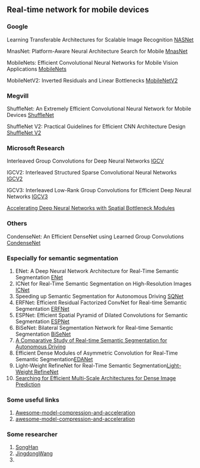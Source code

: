 ## Real-time network  for mobile devices

### Google

Learning Transferable Architectures for Scalable Image Recognition [NASNet](https://arxiv.org/abs/1707.07012)  

MnasNet: Platform-Aware Neural Architecture Search for Mobile [MnasNet](https://arxiv.org/abs/1807.11626 )

MobileNets: Efficient Convolutional Neural Networks for Mobile Vision Applications [MobileNets](https://arxiv.org/abs/1704.04861)

MobileNetV2: Inverted Residuals and Linear Bottlenecks [MobileNetV2](https://arxiv.org/pdf/1801.04381.pdf)

### Megvill

ShuffleNet: An Extremely Efficient Convolutional Neural Network for Mobile Devices [ShuffleNet](https://arxiv.org/abs/1707.01083)

ShuffleNet V2: Practical Guidelines for Efficient CNN Architecture Design [ShuffleNet V2](https://arxiv.org/abs/1807.11164)

### Microsoft Research

Interleaved Group Convolutions for Deep Neural Networks [IGCV](https://arxiv.org/abs/1707.02725)

IGCV2: Interleaved Structured Sparse Convolutional Neural Networks [IGCV2](https://arxiv.org/pdf/1804.06202.pdf)

IGCV3: Interleaved Low-Rank Group Convolutions for Efficient Deep Neural Networks [IGCV3](https://arxiv.org/abs/1806.00178)

[Accelerating Deep Neural Networks with Spatial Bottleneck Modules ](https://arxiv.org/pdf/1809.02601.pdf)

### Others

 CondenseNet: An Efficient DenseNet using Learned Group Convolutions [CondenseNet](https://arxiv.org/abs/1711.09224)

### Especially for semantic segmentation

1. ENet: A Deep Neural Network Architecture for Real-Time Semantic Segmentation [ENet](https://arxiv.org/abs/1606.02147)
2. ICNet for Real-Time Semantic Segmentation on High-Resolution Images [ICNet](https://arxiv.org/abs/1704.08545)
3. Speeding up Semantic Segmentation for Autonomous Driving [SQNet](https://openreview.net/pdf?id=S1uHiFyyg)
4. ERFNet: Efficient Residual Factorized ConvNet for Real-time Semantic Segmentation [ERFNet](http://www.robesafe.es/personal/eduardo.romera/pdfs/Romera17tits.pdf)
5. ESPNet: Efficient Spatial Pyramid of Dilated Convolutions for Semantic Segmentation [ESPNet](https://arxiv.org/abs/1803.06815)
6. BiSeNet: Bilateral Segmentation Network for Real-time Semantic Segmentation [BiSeNet](https://arxiv.org/abs/1808.00897)
7. [A Comparative Study of Real-time Semantic Segmentation for Autonomous Driving](http://openaccess.thecvf.com/content_cvpr_2018_workshops/papers/w12/Siam_A_Comparative_Study_CVPR_2018_paper.pdf)
8. Efficient Dense Modules of Asymmetric Convolution for Real-Time Semantic Segmentation[EDANet](https://github.com/shaoyuanlo/EDANet)
9. Light-Weight RefineNet for Real-Time Semantic Segmentation[Light-Weight RefineNet](https://github.com/drsleep/light-weight-refinenet)
10. [Searching for Efficient Multi-Scale Architectures for Dense Image Prediction](https://github.com/tensorflow/models/tree/master/research/deeplab)

### Some useful links

1. [Awesome-model-compression-and-acceleration](https://github.com/memoiry/Awesome-model-compression-and-acceleration)
2. [awesome-model-compression-and-acceleration](https://github.com/sun254/awesome-model-compression-and-acceleration)

### Some researcher

1. [SongHan](https://stanford.edu/~songhan/)
2. [JingdongWang](https://www.microsoft.com/en-us/research/people/jingdw/#!publications)
3. 